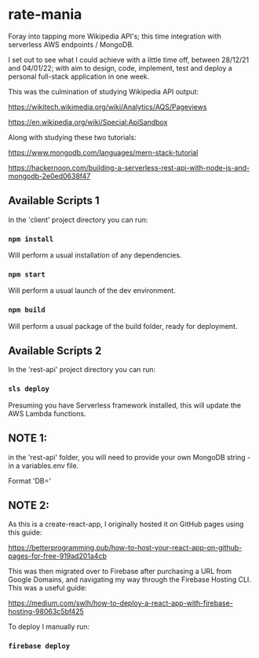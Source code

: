 # rate-mania
Foray into tapping more Wikipedia API's; this time integration with serverless AWS endpoints / MongoDB.

I set out to see what I could achieve with a little time off, between 28/12/21 and 04/01/22; with aim to design, code, implement, test and deploy a personal full-stack application in one week.

This was the culmination of studying Wikipedia API output:

https://wikitech.wikimedia.org/wiki/Analytics/AQS/Pageviews

https://en.wikipedia.org/wiki/Special:ApiSandbox

Along with studying these two tutorials:

https://www.mongodb.com/languages/mern-stack-tutorial

https://hackernoon.com/building-a-serverless-rest-api-with-node-js-and-mongodb-2e0ed0638f47


## Available Scripts 1

In the 'client' project directory you can run:

### `npm install`

Will perform a usual installation of any dependencies.

### `npm start`

Will perform a usual launch of the dev environment.

### `npm build`

Will perform a usual package of the build folder, ready for deployment.


## Available Scripts 2

In the 'rest-api' project directory you can run:

### `sls deploy`

Presuming you have Serverless framework installed, this will update the AWS Lambda functions.

## NOTE 1:

in the 'rest-api' folder, you will need to provide your own MongoDB string - in a variables.env file.

Format 'DB=<your-connection-string>'

## NOTE 2:

As this is a create-react-app, I originally hosted it on GitHub pages using this guide:

https://betterprogramming.pub/how-to-host-your-react-app-on-github-pages-for-free-919ad201a4cb

This was then migrated over to Firebase after purchasing a URL from Google Domains, and navigating my way through the Firebase Hosting CLI. This was a useful guide:

https://medium.com/swlh/how-to-deploy-a-react-app-with-firebase-hosting-98063c5bf425

To deploy I manually run:

### `firebase deploy`